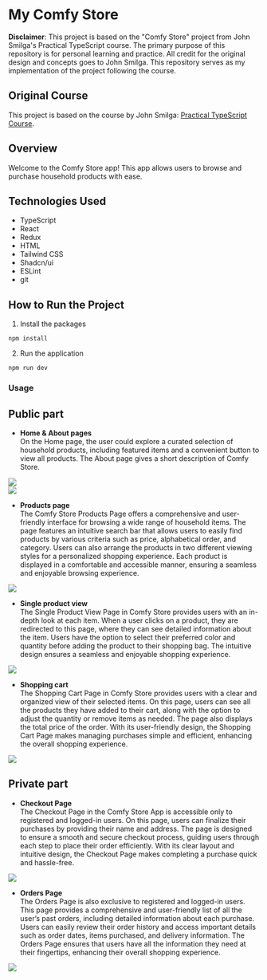 # My Comfy Store

**Disclaimer**: This project is based on the "Comfy Store" project from John Smilga's Practical TypeScript course. The primary purpose of this repository is for personal learning and practice. All credit for the original design and concepts goes to John Smilga. This repository serves as my implementation of the project following the course.

## Original Course
This project is based on the course by John Smilga: [Practical TypeScript Course](https://www.udemy.com/course/practical-typescript/?kw=practical+typescript&src=sac).

## Overview
Welcome to the Comfy Store app! This app allows users to browse and purchase household products with ease.

## Technologies Used
- TypeScript
- React
- Redux
- HTML
- Tailwind CSS
- Shadcn/ui
- ESLint
- git

## How to Run the Project
1. Install the packages
```
npm install
```
2. Run the application
```
npm run dev
```


### Usage

## Public part

- **Home & About pages**
<br />On the Home page, the user could explore a curated selection of household products, including featured items and a convenient button to view all products. The About page gives a short description of Comfy Store.
<img src="./src/assets/homePage.png"/>
<br /><img src="./src/assets/aboutPage.png"/>

- **Products page**
<br />The Comfy Store Products Page offers a comprehensive and user-friendly interface for browsing a wide range of household items. The page features an intuitive search bar that allows users to easily find products by various criteria such as price, alphabetical order, and category. Users can also arrange the products in two different viewing styles for a personalized shopping experience. Each product is displayed in a comfortable and accessible manner, ensuring a seamless and enjoyable browsing experience.
<img src="./src/assets/productsPage.png"/>

- **Single product view**
<br />The Single Product View Page in Comfy Store provides users with an in-depth look at each item. When a user clicks on a product, they are redirected to this page, where they can see detailed information about the item. Users have the option to select their preferred color and quantity before adding the product to their shopping bag. The intuitive design ensures a seamless and enjoyable shopping experience.
<img src="./src/assets/singleProductPage.png"/>

- **Shopping cart**
<br />The Shopping Cart Page in Comfy Store provides users with a clear and organized view of their selected items. On this page, users can see all the products they have added to their cart, along with the option to adjust the quantity or remove items as needed. The page also displays the total price of the order. With its user-friendly design, the Shopping Cart Page makes managing purchases simple and efficient, enhancing the overall shopping experience.
<img src="./src/assets/cartPage.png"/>

## Private part

- **Checkout Page**
<br />The Checkout Page in the Comfy Store App is accessible only to registered and logged-in users. On this page, users can finalize their purchases by providing their name and address. The page is designed to ensure a smooth and secure checkout process, guiding users through each step to place their order efficiently. With its clear layout and intuitive design, the Checkout Page makes completing a purchase quick and hassle-free.
<img src="./src/assets/checkoutPage.png"/>

- **Orders Page**
<br />The Orders Page is also exclusive to registered and logged-in users. This page provides a comprehensive and user-friendly list of all the user’s past orders, including detailed information about each purchase. Users can easily review their order history and access important details such as order dates, items purchased, and delivery information. The Orders Page ensures that users have all the information they need at their fingertips, enhancing their overall shopping experience.
<img src="./src/assets/ordersPage.png"/>
